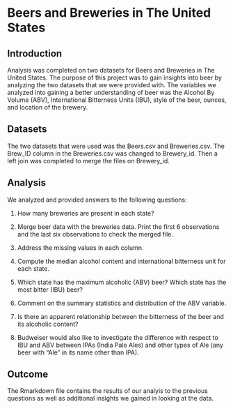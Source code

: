
# Beers and Breweries in The United States

## Introduction
Analysis was completed on two datasets for Beers and Breweries in The United States. The purpose of this project was to gain insights into beer by analyzing the two datasets that we were provided with. The variables we analyzed into gaining a better understanding of beer was the Alcohol By Volume (ABV), International Bitterness Units (IBU), style of the beer, ounces, and location of the brewery.
## Datasets
The two datasets that were used was the Beers.csv and Breweries.csv. The Brew_ID column in the Breweries.csv was changed to Brewery_id. Then a left join was completed to merge the files on Brewery_id.
## Analysis
We analyzed and provided answers to the following questions:
1.   How many breweries are present in each state?

2.   Merge beer data with the breweries data. Print the first 6 observations and the last six observations to check the merged file.  

3.   Address the missing values in each column.

4.   Compute the median alcohol content and international bitterness unit for each state. 

5.   Which state has the maximum alcoholic (ABV) beer? Which state has the most bitter (IBU) beer?

6.   Comment on the summary statistics and distribution of the ABV variable.

7.   Is there an apparent relationship between the bitterness of the beer and its alcoholic content? 

8.   Budweiser would also like to investigate the difference with respect to IBU and ABV between IPAs (India Pale Ales) and other types of Ale (any beer with “Ale” in its name        other than IPA).  

## Outcome
The Rmarkdown file contains the results of our analyis to the previous questions as well as additional insights we gained in looking at the data.
